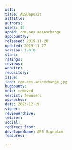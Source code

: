 ```yaml
---
wsId: 
title: AESDeposit
altTitle: 
authors: 
users: 10
appId: com.aes.aesexchange
appCountry: 
released: 2019-11-26
updated: 2019-11-27
version: 1.0.0
stars: 
ratings: 
reviews: 
website: 
repository: 
issue: 
icon: com.aes.aesexchange.jpg
bugbounty: 
meta: removed
verdict: fewusers
appHashes: 
date: 2023-12-19
signer: 
reviewArchive: 
twitter: 
social: 
redirect_from: 
developerName: AES Signatum
features: 

---
```


